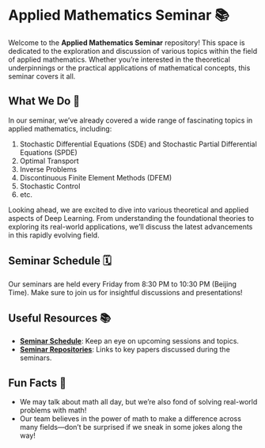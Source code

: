 # Applied Mathematics Seminar 📚

Welcome to the **Applied Mathematics Seminar** repository! This space is dedicated to the exploration and discussion of various topics within the field of applied mathematics. 
Whether you’re interested in the theoretical underpinnings or the practical applications of mathematical concepts, this seminar covers it all.

## What We Do 🧮

In our seminar, we’ve already covered a wide range of fascinating topics in applied mathematics, including:

1. Stochastic Differential Equations (SDE) and Stochastic Partial Differential Equations (SPDE)
2. Optimal Transport
3. Inverse Problems
4. Discontinuous Finite Element Methods (DFEM)
5. Stochastic Control
6. etc.
   
Looking ahead, we are excited to dive into various theoretical and applied aspects of Deep Learning. 
From understanding the foundational theories to exploring its real-world applications, we’ll discuss the latest advancements in this rapidly evolving field.

## Seminar Schedule 🗓️
Our seminars are held every Friday from 8:30 PM to 10:30 PM (Beijing Time). Make sure to join us for insightful discussions and presentations!

## Useful Resources 📚

- **[Seminar Schedule](#)**: Keep an eye on upcoming sessions and topics.
- **[Seminar Repositories](https://github.com/Applied-Math-Seminar/Applied-Math-Seminar)**: Links to key papers discussed during the seminars.

## Fun Facts 🎉

- We may talk about math all day, but we’re also fond of solving real-world problems with math!
- Our team believes in the power of math to make a difference across many fields—don’t be surprised if we sneak in some jokes along the way!

